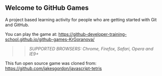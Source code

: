 ## Welcome to GitHub Games

A project based learning activity for people who are getting started with Git and GitHub.

You can play the game at: https://github-developer-training-school.github.io/github-games-KrGoranova/

>> _*SUPPORTED BROWSERS*: Chrome, Firefox, Safari, Opera and IE9+_

This fun open source game was cloned from: https://github.com/jakesgordon/javascript-tetris
